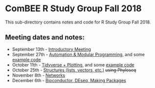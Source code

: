 # ComBEE R Study Group Fall 2018

This sub-directory contains notes and code for R Study Group Fall 2018. 

## Meeting dates and notes:  
 * September 13th - [Introductory Meeting](2018-09-13.md)
 * September 27th - [Automation & Modular Programming](2018-09-27.md), and some [example code](Example-20180927.md)
 * October 11th - [Tidyverse + Plotting](2018-10-11.md), and some [example code](2018-10-12-elizabeth-example/2018-10-11-rsg-tidy-data.R)
 * October 25th - [Structures (lists, vectors, etc.)](2018-10-25.md) ~~using Phyloseq~~
 * November 8th - [Networks](2018-11-08.md)
 * December 6th - [Bioconductor, DEseq, Making Packages](2018-12-07.md)
